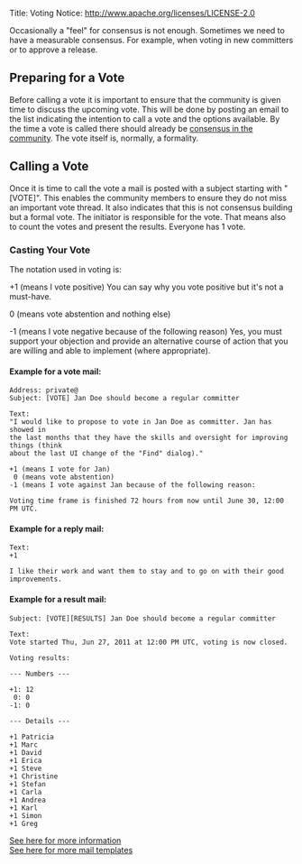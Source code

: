 Title:     Voting
Notice: http://www.apache.org/licenses/LICENSE-2.0

Occasionally a "feel" for consensus is not enough. Sometimes we need to have a
measurable consensus. For example, when voting in new committers or to approve a
release. 

## Preparing for a Vote

Before calling a vote it is important to ensure that the community is given time to
discuss the upcoming vote. This will be done by posting an email to the list
indicating the intention to call a vote and the options available. By the time a
vote is called there should already be [consensus in the community][1]. The vote 
itself is, normally, a formality.

## Calling a Vote

Once it is time to call the vote a mail is posted with a subject starting with
"[VOTE]". This enables the community members to ensure they do not miss an important
vote thread. It also indicates that this is not consensus building but a formal
vote. The initiator is responsible for the vote. That means also to count the votes
and present the results. Everyone has 1 vote.

### Casting Your Vote

The notation used in voting is:

+1 (means I vote positive)
   You can say why you vote positive but it's not a must-have.

 0 (means vote abstention and nothing else)

-1 (means I vote negative because of the following reason)
   Yes, you must support your objection and provide an alternative course of action
   that you are willing and able to implement (where appropriate).

#### Example for a vote mail:

    Address: private@
    Subject: [VOTE] Jan Doe should become a regular committer
    
    Text:
    "I would like to propose to vote in Jan Doe as committer. Jan has showed in
    the last months that they have the skills and oversight for improving things (think
    about the last UI change of the "Find" dialog)."
    
    +1 (means I vote for Jan)
     0 (means vote abstention)
    -1 (means I vote against Jan because of the following reason:
    
    Voting time frame is finished 72 hours from now until June 30, 12:00 PM UTC.

#### Example for a reply mail:

    Text:
    +1
    
    I like their work and want them to stay and to go on with their good improvements.


#### Example for a result mail:

    Subject: [VOTE][RESULTS] Jan Doe should become a regular committer
    
    Text:
    Vote started Thu, Jun 27, 2011 at 12:00 PM UTC, voting is now closed.
    
    Voting results:
    
    --- Numbers ---
    
    +1: 12
     0: 0
    -1: 0
    
    --- Details ---
    
    +1 Patricia
    +1 Marc
    +1 David
    +1 Erica
    +1 Steve
    +1 Christine
    +1 Stefan
    +1 Carla
    +1 Andrea
    +1 Karl
    +1 Simon
    +1 Greg

[See here for more information][2] <br>
[See here for more mail templates][3]


  [1]: http://openoffice.apache.org/docs/governance/consensusBuilding.html
  [2]: http://rave.apache.org/docs/governance/voting.html
  [3]: http://community.apache.org/newcommitter.html
